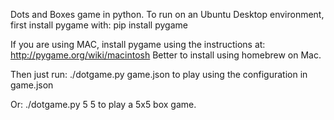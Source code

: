 Dots and Boxes game in python.
To run on an Ubuntu Desktop environment, first install pygame with:
pip install pygame

If you are using MAC, install pygame using the instructions at:
http://pygame.org/wiki/macintosh
Better to install using homebrew on Mac.

Then just run:
./dotgame.py game.json
to play using the configuration in game.json

Or:
./dotgame.py 5 5
to play a 5x5 box game.

